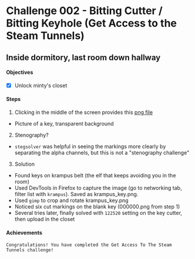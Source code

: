 # Challenge 002 - Bitting Cutter / Bitting Keyhole (Get Access to the Steam Tunnels)

## Inside dormitory, last room down hallway

#### Objectives
* [x] Unlock minty's closet

#### Steps
1. Clicking in the middle of the screen provides this [png file](https://key.elfu.org/000000.png)
  - Picture of a key, transparent background
2. Stenography?
  - `stegsolver` was helpful in seeing the markings more clearly by separating the alpha channels, but this is not a "stenography challenge"
3. Solution
  - Found keys on krampus belt (the elf that keeps avoiding you in the room)
  - Used DevTools in Firefox to capture the image (go to networking tab, filter list with `krampus`). Saved as krampus_key.png.
  - Used `gimp` to crop and rotate krampus_key.png
  - Noticed six cut markings on the blank key (000000.png from step 1)
  - Several tries later, finally solved with `122520` setting on the key cutter, then upload in the closet

  #### Achievements
  `Congratulations! You have completed the Get Access To The Steam Tunnels challenge!`
